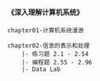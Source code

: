 #### 《深入理解计算机系统》

```
chapter01-计算机系统漫游

chapter02-信息的表示和处理
    |- 练习题 2.1 - 2.54
    |- 编程题 2.55 - 2.96
    |- Data Lab
```
